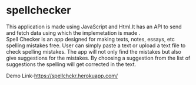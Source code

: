# spellchecker
This application is made using JavaScript and Html.It has an API to send and fetch data using which the implemetation is made .  
Spell Checker is an app designed for making texts, notes, essays, etc spelling mistakes free.
User can simply paste a text or upload a text file to check spelling mistakes.
The app will not only find the mistakes but also give suggestions for the mistakes.
By choosing a suggestion from the list of suggestions the spelling will get corrected in the text.

Demo Link-https://spellchckr.herokuapp.com/


